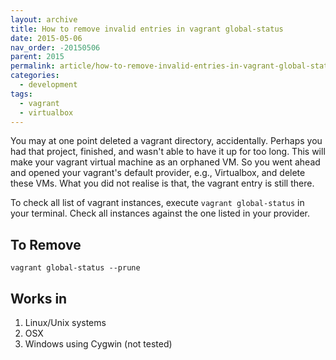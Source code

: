 ```yaml
---
layout: archive
title: How to remove invalid entries in vagrant global-status
date: 2015-05-06
nav_order: -20150506
parent: 2015
permalink: article/how-to-remove-invalid-entries-in-vagrant-global-status
categories:
  - development
tags:
  - vagrant
  - virtualbox
---
```


You may at one point deleted a vagrant directory, accidentally.  Perhaps you had that project, finished, and wasn't able to have it up for too long.  This will make your vagrant virtual machine as an orphaned VM.  So you went ahead and opened your vagrant's default provider, e.g., Virtualbox, and delete these VMs.  What you did not realise is that, the vagrant entry is still there.

To check all list of vagrant instances, execute `vagrant global-status` in your terminal.  Check all instances against the one listed in your provider.

## To Remove
~~~
vagrant global-status --prune
~~~

## Works in
1.  Linux/Unix systems
2.  OSX
3.  Windows using Cygwin (not tested)
